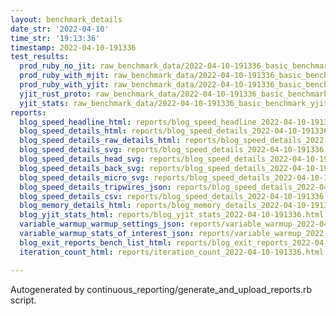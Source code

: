 ```yaml
---
layout: benchmark_details
date_str: '2022-04-10'
time_str: '19:13:36'
timestamp: 2022-04-10-191336
test_results:
  prod_ruby_no_jit: raw_benchmark_data/2022-04-10-191336_basic_benchmark_prod_ruby_no_jit.json
  prod_ruby_with_mjit: raw_benchmark_data/2022-04-10-191336_basic_benchmark_prod_ruby_with_mjit.json
  prod_ruby_with_yjit: raw_benchmark_data/2022-04-10-191336_basic_benchmark_prod_ruby_with_yjit.json
  yjit_rust_proto: raw_benchmark_data/2022-04-10-191336_basic_benchmark_yjit_rust_proto.json
  yjit_stats: raw_benchmark_data/2022-04-10-191336_basic_benchmark_yjit_stats.json
reports:
  blog_speed_headline_html: reports/blog_speed_headline_2022-04-10-191336.html
  blog_speed_details_html: reports/blog_speed_details_2022-04-10-191336.html
  blog_speed_details_raw_details_html: reports/blog_speed_details_2022-04-10-191336.raw_details.html
  blog_speed_details_svg: reports/blog_speed_details_2022-04-10-191336.svg
  blog_speed_details_head_svg: reports/blog_speed_details_2022-04-10-191336.head.svg
  blog_speed_details_back_svg: reports/blog_speed_details_2022-04-10-191336.back.svg
  blog_speed_details_micro_svg: reports/blog_speed_details_2022-04-10-191336.micro.svg
  blog_speed_details_tripwires_json: reports/blog_speed_details_2022-04-10-191336.tripwires.json
  blog_speed_details_csv: reports/blog_speed_details_2022-04-10-191336.csv
  blog_memory_details_html: reports/blog_memory_details_2022-04-10-191336.html
  blog_yjit_stats_html: reports/blog_yjit_stats_2022-04-10-191336.html
  variable_warmup_warmup_settings_json: reports/variable_warmup_2022-04-10-191336.warmup_settings.json
  variable_warmup_stats_of_interest_json: reports/variable_warmup_2022-04-10-191336.stats_of_interest.json
  blog_exit_reports_bench_list_html: reports/blog_exit_reports_2022-04-10-191336.bench_list.html
  iteration_count_html: reports/iteration_count_2022-04-10-191336.html

---
```

Autogenerated by continuous_reporting/generate_and_upload_reports.rb script.
